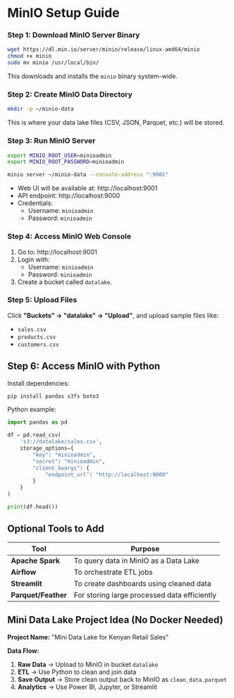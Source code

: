 # MinIO Setup Guide

### Step 1: Download MinIO Server Binary

```bash
wget https://dl.min.io/server/minio/release/linux-amd64/minio
chmod +x minio
sudo mv minio /usr/local/bin/
```

This downloads and installs the `minio` binary system-wide.

### Step 2: Create MinIO Data Directory

```bash
mkdir -p ~/minio-data
```

This is where your data lake files (CSV, JSON, Parquet, etc.) will be stored.

### Step 3: Run MinIO Server

```bash
export MINIO_ROOT_USER=minioadmin
export MINIO_ROOT_PASSWORD=minioadmin

minio server ~/minio-data --console-address ":9001"
```

- Web UI will be available at: http://localhost:9001
- API endpoint: http://localhost:9000
- Credentials:
  - Username: `minioadmin`
  - Password: `minioadmin`

### Step 4: Access MinIO Web Console

1. Go to: http://localhost:9001
2. Login with:
   - Username: `minioadmin`
   - Password: `minioadmin`
3. Create a bucket called `datalake`.

### Step 5: Upload Files

Click **"Buckets" → "datalake" → "Upload"**, and upload sample files like:
- `sales.csv`
- `products.csv`
- `customers.csv`

## Step 6: Access MinIO with Python

Install dependencies:

```bash
pip install pandas s3fs boto3
```

Python example:

```python
import pandas as pd

df = pd.read_csv(
    's3://datalake/sales.csv',
    storage_options={
        "key": "minioadmin",
        "secret": "minioadmin",
        "client_kwargs": {
            "endpoint_url": "http://localhost:9000"
        }
    }
)

print(df.head())
```

## Optional Tools to Add

| Tool | Purpose |
|------|---------|
| **Apache Spark** | To query data in MinIO as a Data Lake |
| **Airflow** | To orchestrate ETL jobs |
| **Streamlit** | To create dashboards using cleaned data |
| **Parquet/Feather** | For storing large processed data efficiently |

## Mini Data Lake Project Idea (No Docker Needed)

**Project Name:** "Mini Data Lake for Kenyan Retail Sales"

**Data Flow:**
1. **Raw Data** → Upload to MinIO in bucket `datalake`
2. **ETL** → Use Python to clean and join data
3. **Save Output** → Store clean output back to MinIO as `clean_data.parquet`
4. **Analytics** → Use Power BI, Jupyter, or Streamlit
